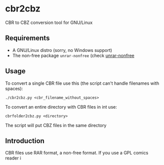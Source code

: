 cbr2cbz
=======

CBR to CBZ conversion tool for GNU/Linux


Requirements
------------

* A GNU/Linux distro (sorry, no Windows support)
* The non-free package ``unrar-nonfree`` (check [unrar-nonfree](https://packages.debian.org/source/sid/unrar-nonfree/ "Debian non-free") 

Usage
-----

To convert a single CBR file use this (the script can't handle filenames with spaces):

``./cbr2cbz.py <cbr_filename_without_spaces>``

To convert an entire directory with CBR files in int use:

``cbrfolder2cbz.py <directory>``

The script will put CBZ files in the same directory



Introduction
-------------
CBR files use RAR format, a non-free format. If you use a GPL comics reader i
